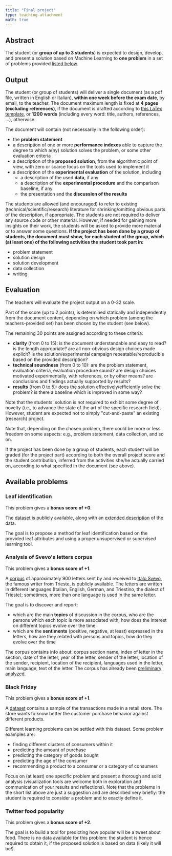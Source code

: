 ```yaml
---
title: "Final project"
type: teaching-attachment
math: true
---
```


## Abstract
The student (or **group of up to 3 students**) is expected to design, develop, and present a solution based on Machine Learning to **one problem** in a set of problems provided [listed below](#available-problems).

## Output
The student (or group of students) will deliver a single document (as a pdf file, written in English or Italian), **within one week before the exam date**, by email, to the teacher.
The document maximum length is fixed at **4 pages (excluding references)**, if the document is drafted according to [this LaTex template](https://www.overleaf.com/read/skmvqytwpncp), or **1200 words** (including every word: title, authors, references, ...), otherwise.

The document will contain (not necessarily in the following order):
- the **problem statement**
- a description of one or more **performance indexes** able to capture the degree to which a(ny) solution solves the problem, or some other evaluation criteria
- a description of the **proposed solution**, from the algorithmic point of view, with zero or scarce focus on the tools used to implement it
- a description of the **experimental evaluation** of the solution, including
  - a description of the used **data**, if any
  - a description of the **experimental procedure** and the comparison baseline, if any
  - the presentation and the **discussion of the results**

The students are allowed (and encouraged) to refer to existing (technical/scientific/research) literature for shrinking/omitting obvious parts of the description, if appropriate.
The students are not required to deliver any source code or other material. However, if needed for gaining more insights on their work, the students will be asked to provide more material or to answer some questions.
**If the project has been done by a group of students, the document must show, for each student of the group, which (at least one) of the following activities the student took part in:**
- problem statement
- solution design
- solution development
- data collection
- writing

## Evaluation
The teachers will evaluate the project output on a 0-32 scale.

Part of the score (up to 2 points), is determined statically and independently from the document content, depending on which problem (among the teachers-provided set) has been chosen by the student (see below).

The remaining 30 points are assigned according to these criteria:
- **clarity** (from 0 to 15): is the document understandable and easy to read? is the length appropriate?
are all non-obvious design choices made explicit?
is the solution/experimental campaign repeatable/reproducible based on the provided description?
- **technical soundness** (from 0 to 10): are the problem statement, evaluation criteria, evaluation procedure sound?
are design choices motivated experimentally, with references, or by other means?
are conclusions and findings actually supported by results?
- **results** (from 0 to 5): does the solution effectively/efficiently solve the problem?
is there a baseline which is improved in some way?

Note that the students' solution is not required to exhibit some degree of novelty (i.e., to advance the state of the art of the specific research field).
However, student are expected not to simply "cut-and-paste" an existing (research) project.

Note that, depending on the chosen problem, there could be more or less freedom on some aspects: e.g., problem statement, data collection, and so on.

If the project has been done by a group of students, each student will be graded (for the project part) according to both the overall project score and the student contribution, inferred from the activities she/he actually carried on, according to what specified in the document (see above).

## Available problems

### Leaf identification
This problem gives a **bonus score of +0**.

The [dataset](https://archive.ics.uci.edu/ml/machine-learning-databases/00288/) is publicly available, along with an [extended description](https://drive.google.com/open?id=17780rojEALRtI5ivDnYSNjc3AUDzPDGJ) of the data.

The goal is to propose a method for leaf identification based on the provided leaf attributes and using a proper unsupervised or supervised learning tool.

### Analysis of Svevo's letters corpus
This problem gives a **bonus score of +1**.

A [corpus](https://drive.google.com/drive/folders/102H1tr8ZXpcphjTll0Qn06zLFU4EIy65?usp=sharing) of approximately 900 letters sent by and received to [Italo Svevo](https://en.wikipedia.org/wiki/Italo_Svevo), the famous writer from Trieste, is publicly available.
The letters are written in different languages (Italian, English, German, and Triestino, the dialect of Trieste); sometimes, more than one language is used in the same letter.

The goal is to discover and report:
- which are the main **topics** of discussion in the corpus, who are the persons which each topic is more associated with, how does the interest on different topics evolve over the time
- which are the **sentiments** (positive, negative, at least) expressed in the letters, how are they related with persons and topics, how do they evolve over the time

The corpus contains info about: corpus section name, index of letter in the section, date of the letter, year of the letter, sender of the letter, location of the sender, recipient, location of the recipient, languages used in the letter, main language, text of the letter.
The corpus has already been [preliminary analyzed](http://www.museosveviano.it/ar/progetto/archivio-digitale/).

### Black Friday
This problem gives a **bonus score of +1**.

A [dataset](https://drive.google.com/drive/folders/19h0E0n_f_FXgVOg_b3I03qpkS_t_jpnc?usp=sharing) contains a sample of the transactions made in a retail store.
The store wants to know better the customer purchase behavior against different products.

Different learning problems can be settled with this dataset.
Some problem examples are:
- finding different clusters of consumers within it
- predicting the amount of purchase
- predicting the category of goods bought
- predicting the age of the consumer
- recommending a product to a consumer or a category of consumers

Focus on (at least) one specific problem and present a thorough and solid analysis (visualization tools are welcome both in exploration and communication of your results and reflections).
Note that the problems in the short list above are just a suggestion and are described very briefly: the student is required to consider a problem and to exactly define it.

### Twitter food popularity
This problem gives a **bonus score of +2**.

The goal is to build a tool for predicting how popular will be a tweet about food.
There is no data available for this problem: the student is hence required to obtain it, if the proposed solution is based on data (likely it will be!).
